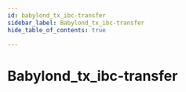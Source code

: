 ```yaml
---
id: babylond_tx_ibc-transfer
sidebar_label: Babylond_tx_ibc-transfer
hide_table_of_contents: true

---
```


# Babylond_tx_ibc-transfer